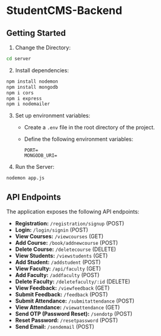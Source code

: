 
# StudentCMS-Backend


## Getting Started

1. Change the Directory:

```bash
cd server
```

2. Install dependencies:

```bash
npm install nodemon 
npm install mongodb
npm i cors
npm i express
npm i nodemailer
```

3. Set up environment variables:

   - Create a `.env` file in the root directory of the project.
   - Define the following environment variables:

     ```dotenv
     PORT=
     MONGODB_URI=
     ```

4. Run the Server:

```bash
nodemon app.js
```

## API Endpoints

The application exposes the following API endpoints:

- **Registration:** `/registration/signup` (POST)
- **Login:** `/login/signin` (POST)
- **View Courses:** `/viewcourses` (GET)
- **Add Course:** `/book/addnewcourse` (POST)
- **Delete Course:** `/deletecourse` (DELETE)
- **View Students:** `/viewstudents` (GET)
- **Add Student:** `/addstudent` (POST)
- **View Faculty:** `/api/faculty` (GET)
- **Add Faculty:** `/addfaculty` (POST)
- **Delete Faculty:** `/deletefaculty/:id` (DELETE)
- **View Feedback:** `/viewfeedback` (GET)
- **Submit Feedback:** `/feedback` (POST)
- **Submit Attendance:** `/submitattendance` (POST)
- **View Attendance:** `/viewattendance` (GET)
- **Send OTP (Password Reset):** `/sendotp` (POST)
- **Reset Password:** `/resetpassword` (POST)
- **Send Email:** `/sendemail` (POST)
